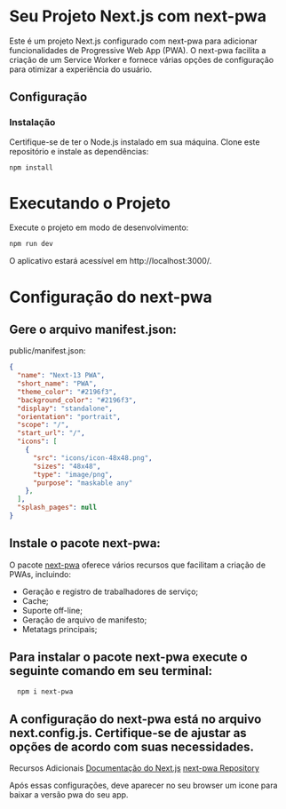 # Seu Projeto Next.js com next-pwa

Este é um projeto Next.js configurado com next-pwa para adicionar funcionalidades de Progressive Web App (PWA). O next-pwa facilita a criação de um Service Worker e fornece várias opções de configuração para otimizar a experiência do usuário.

## Configuração

### Instalação

Certifique-se de ter o Node.js instalado em sua máquina. Clone este repositório e instale as dependências:

```bash
npm install
```

# Executando o Projeto
Execute o projeto em modo de desenvolvimento:

```bash
npm run dev
```

O aplicativo estará acessível em http://localhost:3000/.

# Configuração do next-pwa

## Gere o arquivo manifest.json:

public/manifest.json:

```JSON
{ 
  "name": "Next-13 PWA",
  "short_name": "PWA",
  "theme_color": "#2196f3",
  "background_color": "#2196f3",
  "display": "standalone",
  "orientation": "portrait",
  "scope": "/",
  "start_url": "/",
  "icons": [
    {
      "src": "icons/icon-48x48.png",
      "sizes": "48x48",
      "type": "image/png",
      "purpose": "maskable any"
    },
  ], 
  "splash_pages": null 
}
```

## Instale o pacote next-pwa:

O pacote [next-pwa](https://www.npmjs.com/package/next-pwa) oferece vários recursos que facilitam a criação de PWAs, incluindo:

- Geração e registro de trabalhadores de serviço;
- Cache;
- Suporte off-line;
- Geração de arquivo de manifesto;
- Metatags principais;

## Para instalar o pacote next-pwa execute o seguinte comando em seu terminal:

```Bash
  npm i next-pwa
```

## A configuração do next-pwa está no arquivo next.config.js. Certifique-se de ajustar as opções de acordo com suas necessidades.

Recursos Adicionais
[Documentação do Next.js](https://nextjs.org/docs)
[next-pwa Repository](https://www.npmjs.com/package/next-pwa)

Após essas configurações, deve aparecer no seu browser um icone para baixar a versão pwa do seu app.
